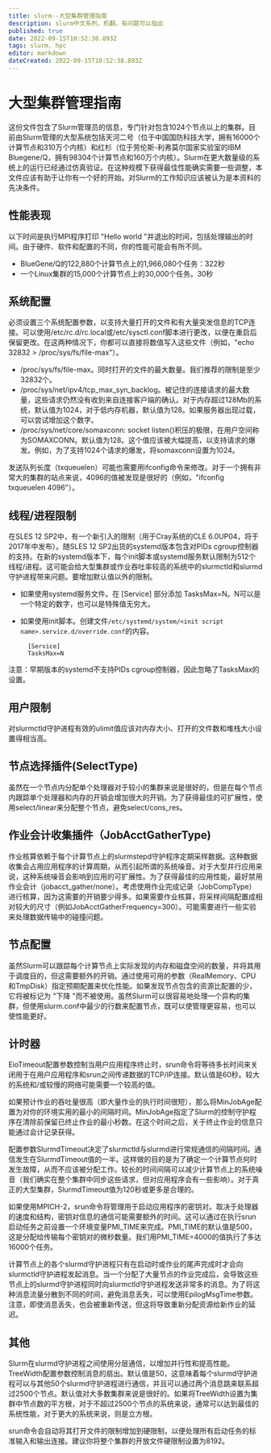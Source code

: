 ```yaml
---
title: slurm--大型集群管理指南
description: slurm中文系列，机翻，有问题可以指出
published: true
date: 2022-09-15T10:52:38.893Z
tags: slurm, hpc
editor: markdown
dateCreated: 2022-09-15T10:52:38.893Z
---
```


# 大型集群管理指南

这份文件包含了Slurm管理员的信息，专门针对包含1024个节点以上的集群。目前由Slurm管理的大型系统包括天河二号（位于中国国防科技大学，拥有16000个计算节点和310万个内核）和红杉（位于劳伦斯-利弗莫尔国家实验室的IBM Bluegene/Q，拥有98304个计算节点和160万个内核）。Slurm在更大数量级的系统上的运行已经通过仿真验证。在这种规模下获得最佳性能确实需要一些调整，本文件应该有助于让你有一个好的开始。对Slurm的工作知识应该被认为是本资料的先决条件。

## 性能表现

以下时间是执行MPI程序打印 "Hello world "并退出的时间，包括处理输出的时间。由于硬件、软件和配置的不同，你的性能可能会有所不同。

- BlueGene/Q的122,880个计算节点上的1,966,080个任务：322秒
- 一个Linux集群的15,000个计算节点上的30,000个任务。30秒

## 系统配置

必须设置三个系统配置参数，以支持大量打开的文件和有大量突发信息的TCP连接。可以使用/etc/rc.d/rc.local或/etc/sysctl.conf脚本进行更改，以便在重启后保留更改。在这两种情况下，你都可以直接将数值写入这些文件（例如，"echo 32832 > /proc/sys/fs/file-max"）。

- /proc/sys/fs/file-max。同时打开的文件的最大数量。我们推荐的限制是至少32832个。
- /proc/sys/net/ipv4/tcp_max_syn_backlog。被记住的连接请求的最大数量，这些请求仍然没有收到来自连接客户端的确认。对于内存超过128Mb的系统，默认值为1024，对于低内存机器，默认值为128。如果服务器出现过载，可以尝试增加这个数字。
- /proc/sys/net/core/somaxconn: socket listen()积压的极限，在用户空间称为SOMAXCONN。默认值为128。这个值应该被大幅提高，以支持请求的爆发。例如，为了支持1024个请求的爆发，将somaxconn设置为1024。

发送队列长度（txqueuelen）可能也需要用ifconfig命令来修改。对于一个拥有非常大的集群的站点来说，4096的值被发现是很好的（例如，"ifconfig txqueuelen 4096"）。

## 线程/进程限制

在SLES 12 SP2中，有一个新引入的限制（用于Cray系统的CLE 6.0UP04，将于2017年中发布）。随SLES 12 SP2出货的systemd版本包含对PIDs cgroup控制器的支持。在新的systemd版本下，每个init脚本或systemd服务默认限制为512个线程/进程。这可能会给大型集群或作业吞吐率较高的系统中的slurmctld和slurmd守护进程带来问题。要增加默认值以外的限制。

- 如果使用systemd服务文件。在 [Service] 部分添加 TasksMax=N。N可以是一个特定的数字，也可以是特殊值无穷大。

- 如果使用init脚本。创建文件`/etc/systemd/system/<init script name>.service.d/override.conf`的内容。

  ```
    [Service]
    TasksMax=N
  ```

注意：早期版本的systemd不支持PIDs cgroup控制器，因此忽略了TasksMax的设置。

## 用户限制

对slurmctld守护进程有效的ulimit值应该对内存大小、打开的文件数和堆栈大小设置得相当高。

## 节点选择插件(SelectType)

虽然在一个节点内分配单个处理器对于较小的集群来说是很好的，但是在每个节点内跟踪单个处理器和内存的开销会增加很大的开销。为了获得最佳的可扩展性，使用select/linear来分配整个节点，避免select/cons_res。

## 作业会计收集插件（JobAcctGatherType)

作业核算依赖于每个计算节点上的slurmstepd守护程序定期采样数据。这种数据收集会占用应用程序的计算周期，从而引起所谓的系统噪音。对于大型并行应用来说，这种系统噪音会影响到应用的可扩展性。为了获得最佳的应用性能，最好禁用作业会计（jobacct_gather/none）。考虑使用作业完成记录（JobCompType）进行核算，因为这需要的开销要少得多。如果需要作业核算，将采样间隔配置成相对较大的尺寸（例如JobAcctGatherFrequency=300）。可能需要进行一些实验来处理数据传输中的碰撞问题。

## 节点配置

虽然Slurm可以跟踪每个计算节点上实际发现的内存和磁盘空间的数量，并将其用于调度目的，但这需要额外的开销。通过使用可用的参数（RealMemory、CPU和TmpDisk）指定预期配置来优化性能。如果发现节点包含的资源比配置的少，它将被标记为 "下降 "而不被使用。虽然Slurm可以很容易地处理一个异构的集群，但使用slurm.conf中最少的行数来配置节点，既可以使管理更容易，也可以使性能更好。

## 计时器

EioTimeout配置参数控制当用户应用程序终止时，srun命令将等待多长时间来关闭用于在用户应用程序和srun之间传递数据的TCP/IP连接。默认值是60秒。较大的系统和/或较慢的网络可能需要一个较高的值。

如果预计作业的吞吐量很高（即大量作业的执行时间很短），那么将MinJobAge配置为对你的环境实用的最小的间隔时间。MinJobAge指定了Slurm的控制守护程序在清除前保留已终止作业的最小秒数。在这个时间之后，关于终止作业的信息只能通过会计记录获得。

配置参数SlurmdTimeout决定了slurmctld与slurmd进行常规通信的间隔时间。通信发生在SlurmdTimeout值的一半。这样做的目的是为了确定一个计算节点何时发生故障，从而不应该被分配工作。较长的时间间隔可以减少计算节点上的系统噪音（我们确实在整个集群中同步这些请求，但对应用程序会有一些影响）。对于真正的大型集群，SlurmdTimeout值为120秒或更多是合理的。

如果使用MPICH-2，srun命令将管理用于启动应用程序的密钥对。取决于处理器的速度和结构，密钥对信息的通信可能需要额外的时间。这可以通过在执行srun启动任务之前设置一个环境变量PMI_TIME来完成。PMI_TIME的默认值是500，这是分配给传输每个密钥对的微秒数量。我们用PMI_TIME=4000的值执行了多达16000个任务。

计算节点上的各个slurmd守护进程只有在启动时或作业的尾声完成时才会向slurmctld守护进程发起消息。当一个分配了大量节点的作业完成后，会导致这些节点上的slurmd守护进程同时向slurmctld守护进程发送非常多的消息。为了将这种消息流量分散到不同的时间，避免消息丢失，可以使用EpilogMsgTime参数。注意，即使消息丢失，也会被重新传送，但这将导致重新分配资源给新作业的延迟。

## 其他

Slurm在slurmd守护进程之间使用分层通信，以增加并行性和提高性能。TreeWidth配置参数控制消息的扇出。默认值是50，这意味着每个slurmd守护进程可以与其他50个slurmd守护进程进行通信，并且可以通过两个消息跳来联系超过2500个节点。默认值对大多数集群来说是很好的。如果将TreeWidth设置为集群中节点数的平方根，对于不超过2500个节点的系统来说，通常可以达到最佳的系统性能，对于更大的系统来说，则是立方根。

srun命令会自动将其打开文件的限制增加到硬限制，以便处理所有启动任务的标准输入和输出连接。建议你将整个集群的开放文件硬限制设置为8192。